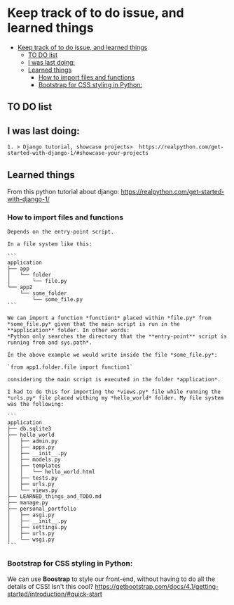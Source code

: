 # Keep track of to do issue, and learned things

- [Keep track of to do issue, and learned things](#keep-track-of-to-do-issue-and-learned-things)
  - [TO DO list](#to-do-list)
  - [I was last doing:](#i-was-last-doing)
  - [Learned things](#learned-things)
    - [How to import files and functions](#how-to-import-files-and-functions)
    - [Bootstrap for CSS styling in Python:](#bootstrap-for-css-styling-in-python)

## TO DO list

## I was last doing:

    1. > Django tutorial, showcase projects>  https://realpython.com/get-started-with-django-1/#showcase-your-projects


## Learned things 

From this python tutorial about django: https://realpython.com/get-started-with-django-1/

### How to import files and functions 
    Depends on the entry-point script.

    In a file system like this:

    ```
    application 
    ├── app
    │   └── folder
    │       └── file.py
    └── app2
        └── some_folder
            └── some_file.py
    ```

    We can import a function *function1* placed within *file.py* from *some_file.py* given that the main script is run in the **application** folder. In other words:
    *Python only searches the directory that the **entry-point** script is running from and sys.path*. 

    In the above example we would write inside the file *some_file.py*:

    `from app1.folder.file import function1`

    considering the main script is executed in the folder *application*.

    I had to do this for importing the *views.py* file while running the *urls.py* file placed withing my *hello_world* folder. My file system was the following:

    ```
    application 
    ├── db.sqlite3
    ├── hello_world
    │   ├── admin.py
    │   ├── apps.py
    │   ├── __init__.py
    │   ├── models.py
    │   ├── templates
    │   │   └── hello_world.html
    │   ├── tests.py
    │   ├── urls.py
    │   └── views.py
    ├── LEARNED_things_and_TODO.md
    ├── manage.py
    ├── personal_portfolio
    │   ├── asgi.py
    │   ├── __init__.py
    │   ├── settings.py
    │   ├── urls.py
    │   └── wsgi.py
    ```

### Bootstrap for CSS styling in Python:
 We can use **Boostrap** to style our front-end, without having to do all the details of CSS! Isn't this cool? https://getbootstrap.com/docs/4.1/getting-started/introduction/#quick-start



